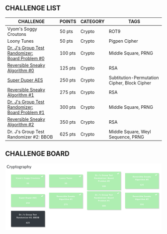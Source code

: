 
## CHALLENGE LIST

CHALLENGE | POINTS | CATEGORY | TAGS
--- | --- | --- | ---
Vyom's Soggy Croutons | 50 pts | Crypto | ROT9
Loony Tunes | 50 pts | Crypto | Pigpen Cipher
[Dr. J's Group Test Randomizer:<br/>Board Problem #0](./Crypto_3_Group_Test_Randomizer_0.md) | 100 pts | Crypto | Middle Square, PRNG
[Reversible Sneaky Algorithm #0](./Crypto_4_Reversible_Sneaky_Algorithm_0.md) | 125 pts | Crypto | RSA
[Super Duper AES](./Crypto_5_Super_Duper_AES.md) | 250 pts | Crypto | Subtitution-Permutation Cipher, Block Cipher
[Reversible Sneaky Algorithm #1](./Crypto_6_Reversible_Sneaky_Algorithm_1.md) | 275 pts | Crypto | RSA
[Dr. J's Group Test Randomizer:<br/>Board Problem #1](./Crypto_7_Group_Test_Randomizer_1.md) | 300 pts | Crypto | Middle Square, PRNG
[Reversible Sneaky Algorithm #2](./Crypto_8_Reversible_Sneaky_Algorithm_2.md) | 350 pts | Crypto | RSA
Dr. J's Group Test Randomizer #2: BBOB | 625 pts | Crypto | Middle Square, Weyl Sequence, PRNG

## CHALLENGE BOARD

![CRYPTO BOARD](./screenshots/crypto.png)
